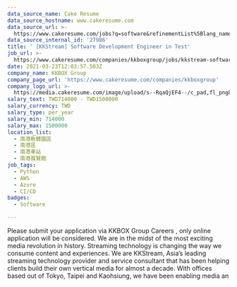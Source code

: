 ```yaml
---
data_source_name: Cake Resume
data_source_hostname: www.cakeresume.com
data_source_url: >-
  https://www.cakeresume.com/jobs?q=software&refinementList%5Blang_name%5D%5B0%5D=English&refinementList%5Bsalary_type%5D=per_year&range%5Bsalary_range%5D%5Bmin%5D=1000000&page=2
data_source_internal_id: '27986'
title: ' [KKStream] Software Development Engineer in Test'
job_url: >-
  https://www.cakeresume.com/companies/kkboxgroup/jobs/kkstream-software-development-engineer-in-test
date: 2021-03-23T12:03:57.503Z
company_name: KKBOX Group
company_page_url: 'https://www.cakeresume.com/companies/kkboxgroup'
company_logo_url: >-
  https://media.cakeresume.com/image/upload/s--RqaQjEF4--/c_pad,fl_png8,h_200,w_200/v1604375754/f9qlpok430hwd4k1zx95.png
salary_text: TWD714000 - TWD1500000
salary_currency: TWD
salary_type: per_year
salary_min: 714000
salary_max: 1500000
location_list:
  - 南港軟體園區
  - 南港區
  - 南港車站
  - 南港展覽館
job_tags:
  - Python
  - AWS
  - Azure
  - CI/CD
badges:
  - Software

---
```


Please submit your application via KKBOX Group Careers , only online application will be considered. We are in the midst of the most exciting media revolution in history. Streaming technology is changing the way we consume content and experiences. We are KKStream, Asia’s leading streaming technology provider and service consultant that has been helping clients build their own vertical media for almost a decade. With offices based out of Tokyo, Taipei and Kaohsiung, we have been enabling media an